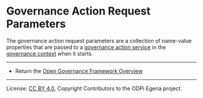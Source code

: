 <!-- SPDX-License-Identifier: CC-BY-4.0 -->
<!-- Copyright Contributors to the ODPi Egeria project. -->


# Governance Action Request Parameters

The governance action request parameters are a collection of name-value properties that are passed to
a [governance action service](governance-action-service.md) in the [governance context](governance-context.md)
when it starts. 

----
* Return the [Open Governance Framework Overview](..)

----
License: [CC BY 4.0](https://creativecommons.org/licenses/by/4.0/),
Copyright Contributors to the ODPi Egeria project.